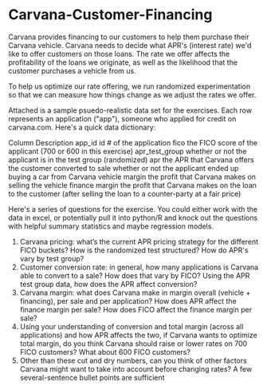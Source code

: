 # Carvana-Customer-Financing


Carvana provides financing to our customers to help them purchase their Carvana vehicle. Carvana needs to decide what APR's (interest rate) we'd like to offer customers on those loans. The rate we offer affects the profitability of the loans we originate, as well as the likelihood that the customer purchases a vehicle from us.

To help us optimize our rate offering, we run randomized experimentation so that we can measure how things change as we adjust the rates we offer.

Attached is a sample psuedo-realistic data set for the exercises. Each row represents an application ("app"), someone who applied for credit on carvana.com. Here's a quick data dictionary:

Column	Description
app_id	id # of the application
fico	the FICO score of the applicant (700 or 600 in this exercise)
apr_test_group	whether or not the applicant is in the test group (randomized)
apr	the APR that Carvana offers the customer
converted to sale	whether or not the applicant ended up buying a car from Carvana
vehicle margin	the profit that Carvana makes on selling the vehicle
finance margin	the profit that Carvana makes on the loan to the customer (after selling the loan to a counter-party at a fair price)

Here's a series of questions for the exercise. You could either work with the data in excel, or potentially pull it into python/R and knock out the questions with helpful summary statistics and maybe regression models.
1.	Carvana pricing: what’s the current APR pricing strategy for the different FICO buckets? How is the randomized test structured? How do APR's vary by test group?
2.	Customer conversion rate: in general, how many applications is Carvana able to convert to a sale? How does that vary by FICO? Using the APR test group data, how does the APR affect conversion?
3.	Carvana margin: what does Carvana make in margin overall (vehicle + financing), per sale and per application? How does APR affect the finance margin per sale? How does FICO affect the finance margin per sale?
4.	Using your understanding of conversion and total margin (across all applications) and how APR affects the two, if Carvana wants to optimize total margin, do you think Carvana should raise or lower rates on 700 FICO customers? What about 600 FICO customers?
5.	Other than these cut and dry numbers, can you think of other factors Carvana might want to take into account before changing rates? A few several-sentence bullet points are sufficient
